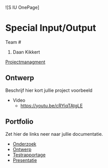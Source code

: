 ![S IU OnePage]
# Special Input/Output
Team #
1. Daan Kikkert

[Projectmanagment](https://trello.com/b/RnIf0nEb/special-input-output) <Trello scrumboard bijvoorbeeld>

## Ontwerp
Beschrijf hier kort jullie project
voorbeeld

* Video
  * https://youtu.be/cRYiqTAtgLE

## Portfolio
Zet hier de links neer naar jullie documentatie.

* [Onderzoek](https://drive.google.com/file/d/1gIzc7L1vJv2cHOMUZ0dajjtkuf0Uqoax/view?usp=sharing)
* [Ontwerp]()
* [Testrapportage](https://drive.google.com/file/d/1FzBXCSBgiAeMWszn0muS6_MYaxV5bxjl/view?usp=sharing)
* [Presentatie]()
